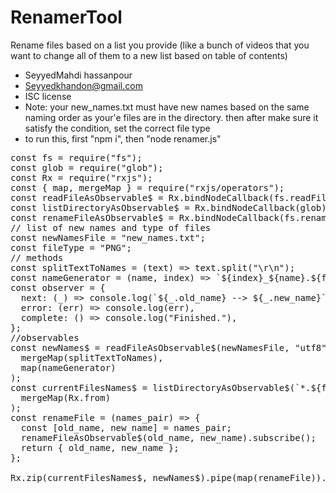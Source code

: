 # RenamerTool
Rename files based on a list you provide (like a bunch of videos that you want to change all of them to a new list based on table of contents)


 * SeyyedMahdi hassanpour
 * Seyyedkhandon@gmail.com
 * ISC license 
 * Note: your new_names.txt must have new names based on the same naming order as your'e files are in the directory. then after make sure it satisfy the condition, set the correct file type 
 * to run this, first "npm i", then "node renamer.js"

<pre>
const fs = require("fs");
const glob = require("glob");
const Rx = require("rxjs");
const { map, mergeMap } = require("rxjs/operators");
const readFileAsObservable$ = Rx.bindNodeCallback(fs.readFile);
const listDirectoryAsObservable$ = Rx.bindNodeCallback(glob);
const renameFileAsObservable$ = Rx.bindNodeCallback(fs.rename);
// list of new names and type of files
const newNamesFile = "new_names.txt";
const fileType = "PNG";
// methods
const splitTextToNames = (text) => text.split("\r\n");
const nameGenerator = (name, index) => `${index}_${name}.${fileType}`;
const observer = {
  next: (_) => console.log(`${_.old_name} --> ${_.new_name}`),
  error: (err) => console.log(err),
  complete: () => console.log("Finished."),
};
//observables
const newNames$ = readFileAsObservable$(newNamesFile, "utf8").pipe(
  mergeMap(splitTextToNames),
  map(nameGenerator)
);
const currentFilesNames$ = listDirectoryAsObservable$(`*.${fileType}`).pipe(
  mergeMap(Rx.from)
);
const renameFile = (names_pair) => {
  const [old_name, new_name] = names_pair;
  renameFileAsObservable$(old_name, new_name).subscribe();
  return { old_name, new_name };
};

Rx.zip(currentFilesNames$, newNames$).pipe(map(renameFile)).subscribe(observer); 
</pre>

